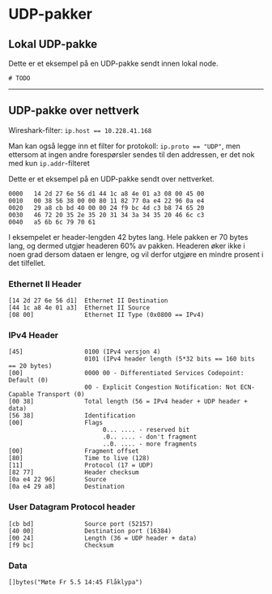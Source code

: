 # UDP-pakker

## Lokal UDP-pakke
Dette er et eksempel på en UDP-pakke sendt innen lokal node.
```
# TODO
```

---

## UDP-pakke over nettverk

Wireshark-filter: `ip.host == 10.228.41.168`

Man kan også legge inn et filter for protokoll: `ip.proto == "UDP"`, men
ettersom at ingen andre forespørsler sendes til den addressen, er det nok med kun
`ip.addr`-filteret

Dette er et eksempel på en UDP-pakke sendt over nettverket.

```
0000   14 2d 27 6e 56 d1 44 1c a8 4e 01 a3 08 00 45 00
0010   00 38 56 38 00 00 80 11 82 77 0a e4 22 96 0a e4
0020   29 a8 cb bd 40 00 00 24 f9 bc 4d c3 b8 74 65 20
0030   46 72 20 35 2e 35 20 31 34 3a 34 35 20 46 6c c3
0040   a5 6b 6c 79 70 61
```

I eksempelet er header-lengden 42 bytes lang. Hele pakken er 70 bytes lang, og dermed utgjør headeren 60% av pakken. Headeren øker ikke i noen grad dersom dataen er lengre, og vil derfor utgjøre en mindre prosent i det tilfellet.

### Ethernet II Header
```
[14 2d 27 6e 56 d1]  Ethernet II Destination
[44 1c a8 4e 01 a3]  Ethernet II Source
[08 00]              Ethernet II Type (0x0800 == IPv4)
```

### IPv4 Header
```
[45]                 0100 (IPv4 versjon 4)
                     0101 (IPv4 header length (5*32 bits == 160 bits == 20 bytes)
[00]                 0000 00 - Differentiated Services Codepoint: Default (0)
                     00 - Explicit Congestion Notification: Not ECN-Capable Transport (0)
[00 38]              Total length (56 = IPv4 header + UDP header + data)
[56 38]              Identification
[00]                 Flags
                          0... .... - reserved bit
                          .0.. .... - don't fragment
                          ..0. .... - more fragments
[00]                 Fragment offset
[80]                 Time to live (128)
[11]                 Protocol (17 = UDP)
[82 77]              Header checksum
[0a e4 22 96]        Source
[0a e4 29 a8]        Destination
```

### User Datagram Protocol header

```
[cb bd]              Source port (52157)
[40 00]              Destination port (16384)
[00 24]              Length (36 = UDP header + data)
[f9 bc]              Checksum
```

### Data

`[]bytes("Møte Fr 5.5 14:45 Flåklypa")`
